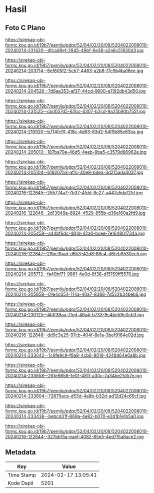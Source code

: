 # Hasil

## Foto C Plano

https://sirekap-obj-formc.kpu.go.id/19b7/pemilu/pdpr/52/04/02/20/08/5204022008010-20240214-231420--4fcad8ef-2845-49bf-9e38-a2a6c51830d3.jpg

https://sirekap-obj-formc.kpu.go.id/19b7/pemilu/pdpr/52/04/02/20/08/5204022008010-20240214-203714--8ef805f2-5cb7-4463-a2b8-f7c9b4ba16ee.jpg

https://sirekap-obj-formc.kpu.go.id/19b7/pemilu/pdpr/52/04/02/20/08/5204022008010-20240214-204526--7d8aa353-af37-44cd-9600-e1192db43d50.jpg

https://sirekap-obj-formc.kpu.go.id/19b7/pemilu/pdpr/52/04/02/20/08/5204022008010-20240214-231525--cbd057d5-62bc-4307-b2cd-9a25b90b755f.jpg

https://sirekap-obj-formc.kpu.go.id/19b7/pemilu/pdpr/52/04/02/20/08/5204022008010-20240214-210920--b714fc9f-418c-4d63-83d2-54f9b85e63ea.jpg

https://sirekap-obj-formc.kpu.go.id/19b7/pemilu/pdpr/52/04/02/20/08/5204022008010-20240214-205013--187ba70e-46d5-4eeb-9ba5-c3579d86962e.jpg

https://sirekap-obj-formc.kpu.go.id/19b7/pemilu/pdpr/52/04/02/20/08/5204022008010-20240214-205104--b19207b3-af1c-40e9-b4ea-3d215ada3037.jpg

https://sirekap-obj-formc.kpu.go.id/19b7/pemilu/pdpr/52/04/02/20/08/5204022008010-20240216-122645--255774a7-7b37-4fdd-8c27-a447a5daf2fd.jpg

https://sirekap-obj-formc.kpu.go.id/19b7/pemilu/pdpr/52/04/02/20/08/5204022008010-20240216-122646--2d13849a-8924-4529-855b-d36e160a2fd9.jpg

https://sirekap-obj-formc.kpu.go.id/19b7/pemilu/pdpr/52/04/02/20/08/5204022008010-20240214-205459--a44bf6dc-481d-42a0-bcee-7e164801734a.jpg

https://sirekap-obj-formc.kpu.go.id/19b7/pemilu/pdpr/52/04/02/20/08/5204022008010-20240216-122647--29bc3bad-d6b3-42d8-89c4-d6feb9530ec5.jpg

https://sirekap-obj-formc.kpu.go.id/19b7/pemilu/pdpr/52/04/02/20/08/5204022008010-20240214-205713--fa40bf71-9861-4e0d-8f36-d15159ff5570.jpg

https://sirekap-obj-formc.kpu.go.id/19b7/pemilu/pdpr/52/04/02/20/08/5204022008010-20240214-205858--01e4c654-114a-40a7-8388-7d522b34beb6.jpg

https://sirekap-obj-formc.kpu.go.id/19b7/pemilu/pdpr/52/04/02/20/08/5204022008010-20240214-230125--4bff39aa-7fed-46a4-b733-9c4be59c0cb3.jpg

https://sirekap-obj-formc.kpu.go.id/19b7/pemilu/pdpr/52/04/02/20/08/5204022008010-20240216-122648--dd9c3e25-97cb-404f-8e1a-3bef9164e02d.jpg

https://sirekap-obj-formc.kpu.go.id/19b7/pemilu/pdpr/52/04/02/20/08/5204022008010-20240214-233042--1c6fe9c9-f8a9-4cb6-8019-4248d64e0a8b.jpg

https://sirekap-obj-formc.kpu.go.id/19b7/pemilu/pdpr/52/04/02/20/08/5204022008010-20240214-233658--261e9856-1e01-481f-a30c-7a34be2fd57e.jpg

https://sirekap-obj-formc.kpu.go.id/19b7/pemilu/pdpr/52/04/02/20/08/5204022008010-20240214-233604--72679aca-d53d-4a8b-b32d-ad12d24c65cf.jpg

https://sirekap-obj-formc.kpu.go.id/19b7/pemilu/pdpr/52/04/02/20/08/5204022008010-20240214-233436--bebcd31f-869a-4e82-b070-e2d1b1e1b5a0.jpg

https://sirekap-obj-formc.kpu.go.id/19b7/pemilu/pdpr/52/04/02/20/08/5204022008010-20240216-122644--327bb15a-eaef-4082-85e5-4ed7f5a8ace2.jpg


## Metadata

| Key        | Value               |
| ---------- | ------------------- |
| Time Stamp | 2024-02-17 13:05:41 |
| Kode Dapil | 5201                |



